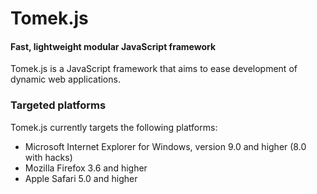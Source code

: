 Tomek.js
=========

#### Fast, lightweight modular JavaScript framework ####

Tomek.js is a JavaScript framework that aims to ease development of dynamic 
web applications.

### Targeted platforms ###

Tomek.js currently targets the following platforms:

* Microsoft Internet Explorer for Windows, version 9.0 and higher (8.0 with hacks)
* Mozilla Firefox 3.6 and higher
* Apple Safari 5.0 and higher
